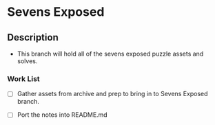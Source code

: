 # Sevens Exposed

## Description 
 - This branch will hold all of the sevens exposed puzzle assets and solves.

### Work List
- [ ] Gather assets from archive and prep to bring in to Sevens Exposed branch.
- [ ] Port the notes into README.md

